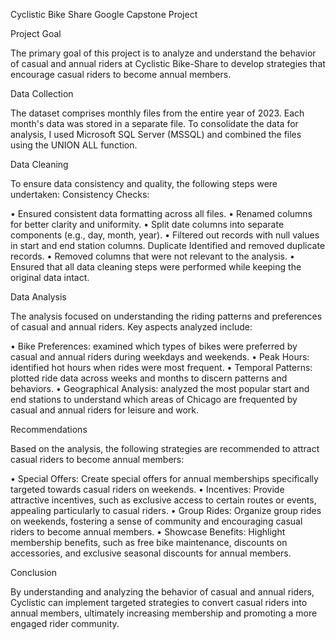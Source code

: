 Cyclistic Bike Share Google Capstone Project

Project Goal

The primary goal of this project is to analyze and understand the behavior of casual and annual riders at Cyclistic Bike-Share to develop strategies that encourage casual riders to become annual members.


Data Collection

The dataset comprises monthly files from the entire year of 2023. Each month's data was stored in a separate file. To consolidate the data for analysis, I used Microsoft SQL Server (MSSQL) and combined the files using the UNION ALL function.


Data Cleaning

To ensure data consistency and quality, the following steps were undertaken:
Consistency Checks: 

•	Ensured consistent data formatting across all files. 
•	Renamed columns for better clarity and uniformity. 
•	Split date columns into separate components (e.g., day, month, year). 
•	Filtered out records with null values in start and end station columns. Duplicate Identified and removed duplicate records.
•	Removed columns that were not relevant to the analysis. 
•	Ensured that all data cleaning steps were performed while keeping the original data intact.


Data Analysis

The analysis focused on understanding the riding patterns and preferences of casual and annual riders. Key aspects analyzed include:

•	Bike Preferences: examined which types of bikes were preferred by casual and annual riders during weekdays and weekends. 
•	Peak Hours: identified hot hours when rides were most frequent. 
•	Temporal Patterns: plotted ride data across weeks and months to discern patterns and behaviors. 
•	Geographical Analysis: analyzed the most popular start and end stations to understand which areas of Chicago are frequented by casual and annual riders for leisure and work.


Recommendations


Based on the analysis, the following strategies are recommended to attract casual riders to become annual members:

•	Special Offers: Create special offers for annual memberships specifically targeted towards casual riders on weekends. 
•	Incentives: Provide attractive incentives, such as exclusive access to certain routes or events, appealing particularly to casual riders. 
•	Group Rides: Organize group rides on weekends, fostering a sense of community and encouraging casual riders to become annual members. 
•	Showcase Benefits: Highlight membership benefits, such as free bike maintenance, discounts on accessories, and exclusive seasonal discounts for annual members.


Conclusion 


By understanding and analyzing the behavior of casual and annual riders, Cyclistic can implement targeted strategies to convert casual riders into annual members, ultimately increasing membership and promoting a more engaged rider community.


